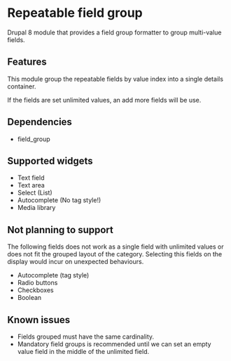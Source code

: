 # Repeatable field group

Drupal 8 module that provides a field group formatter to group multi-value fields.

## Features

This module group the repeatable fields by value index into a single details container.

If the fields are set unlimited values, an add more fields will be use.

## Dependencies

- field_group

## Supported widgets

- Text field
- Text area
- Select (List)
- Autocomplete (No tag style!)
- Media library

## Not planning to support

The following fields does not work as a single field with unlimited values or does not fit the grouped layout of the category. Selecting this fields on the display would incur on unexpected behaviours.

- Autocomplete (tag style)
- Radio buttons
- Checkboxes
- Boolean

## Known issues

- Fields grouped must have the same cardinality.
- Mandatory field groups is recommended until we can set an empty value field in the middle of the unlimited field.
